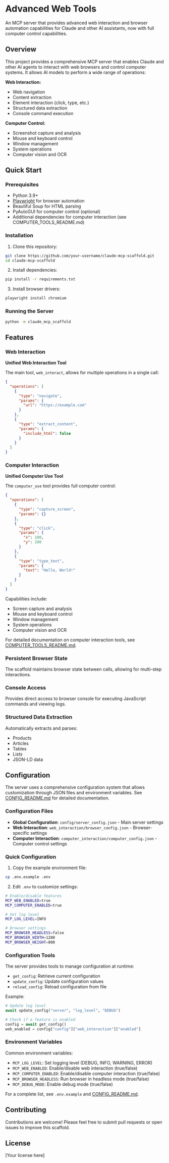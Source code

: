 # Advanced Web Tools

An MCP server that provides advanced web interaction and browser automation capabilities for Claude and other AI assistants, now with full computer control capabilities.

## Overview

This project provides a comprehensive MCP server that enables Claude and other AI agents to interact with web browsers and control computer systems. It allows AI models to perform a wide range of operations:

**Web Interaction:**
- Web navigation
- Content extraction
- Element interaction (click, type, etc.)
- Structured data extraction
- Console command execution

**Computer Control:**
- Screenshot capture and analysis
- Mouse and keyboard control
- Window management
- System operations
- Computer vision and OCR

## Quick Start

### Prerequisites

- Python 3.9+
- [Playwright](https://playwright.dev/python/docs/intro) for browser automation
- Beautiful Soup for HTML parsing
- PyAutoGUI for computer control (optional)
- Additional dependencies for computer interaction (see COMPUTER_TOOLS_README.md)

### Installation

1. Clone this repository:
```bash
git clone https://github.com/your-username/claude-mcp-scaffold.git
cd claude-mcp-scaffold
```

2. Install dependencies:
```bash
pip install -r requirements.txt
```

3. Install browser drivers:
```bash
playwright install chromium
```

### Running the Server

```bash
python -m claude_mcp_scaffold
```

## Features

### Web Interaction

**Unified Web Interaction Tool**

The main tool, `web_interact`, allows for multiple operations in a single call:

```json
{
  "operations": [
    {
      "type": "navigate",
      "params": {
        "url": "https://example.com"
      }
    },
    {
      "type": "extract_content",
      "params": {
        "include_html": false
      }
    }
  ]
}
```

### Computer Interaction

**Unified Computer Use Tool**

The `computer_use` tool provides full computer control:

```json
{
  "operations": [
    {
      "type": "capture_screen",
      "params": {}
    },
    {
      "type": "click",
      "params": {
        "x": 100,
        "y": 200
      }
    },
    {
      "type": "type_text",
      "params": {
        "text": "Hello, World!"
      }
    }
  ]
}
```

Capabilities include:
- Screen capture and analysis
- Mouse and keyboard control
- Window management
- System operations
- Computer vision and OCR

For detailed documentation on computer interaction tools, see [COMPUTER_TOOLS_README.md](COMPUTER_TOOLS_README.md).

### Persistent Browser State

The scaffold maintains browser state between calls, allowing for multi-step interactions.

### Console Access

Provides direct access to browser console for executing JavaScript commands and viewing logs.

### Structured Data Extraction

Automatically extracts and parses:
- Products
- Articles
- Tables
- Lists
- JSON-LD data

## Configuration

The server uses a comprehensive configuration system that allows customization through JSON files and environment variables. See [CONFIG_README.md](CONFIG_README.md) for detailed documentation.

### Configuration Files

- **Global Configuration**: `config/server_config.json` - Main server settings
- **Web Interaction**: `web_interaction/browser_config.json` - Browser-specific settings
- **Computer Interaction**: `computer_interaction/computer_config.json` - Computer control settings

### Quick Configuration

1. Copy the example environment file:
```bash
cp .env.example .env
```

2. Edit `.env` to customize settings:
```bash
# Enable/disable features
MCP_WEB_ENABLED=true
MCP_COMPUTER_ENABLED=true

# Set log level
MCP_LOG_LEVEL=INFO

# Browser settings
MCP_BROWSER_HEADLESS=false
MCP_BROWSER_WIDTH=1280
MCP_BROWSER_HEIGHT=800
```

### Configuration Tools

The server provides tools to manage configuration at runtime:

- `get_config`: Retrieve current configuration
- `update_config`: Update configuration values
- `reload_config`: Reload configuration from file

Example:
```python
# Update log level
await update_config("server", "log_level", "DEBUG")

# Check if a feature is enabled
config = await get_config()
web_enabled = config["config"]["web_interaction"]["enabled"]
```

### Environment Variables

Common environment variables:

- `MCP_LOG_LEVEL`: Set logging level (DEBUG, INFO, WARNING, ERROR)
- `MCP_WEB_ENABLED`: Enable/disable web interaction (true/false)
- `MCP_COMPUTER_ENABLED`: Enable/disable computer interaction (true/false)
- `MCP_BROWSER_HEADLESS`: Run browser in headless mode (true/false)
- `MCP_DEBUG_MODE`: Enable debug mode (true/false)

For a complete list, see `.env.example` and [CONFIG_README.md](CONFIG_README.md).

## Contributing

Contributions are welcome! Please feel free to submit pull requests or open issues to improve this scaffold.

## License

[Your license here]